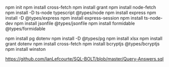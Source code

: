 npm init
npm install cross-fetch
npm install grant
npm install node-fetch
npm install -D ts-node typescript @types/node
npm install express
npm install -D @types/express
npm install express-session
npm install ts-node-dev 
npm install jsonfile @types/jsonfile
npm install formidable @types/formidable

npm install pg dotenv
npm install -D @types/pg
npm install xlsx
npm install grant dotenv
npm install cross-fetch
npm install bcryptjs @types/bcryptjs
npm install winston

https://github.com/IanLefcourte/SQL-BOLT/blob/master/Query-Answers.sql